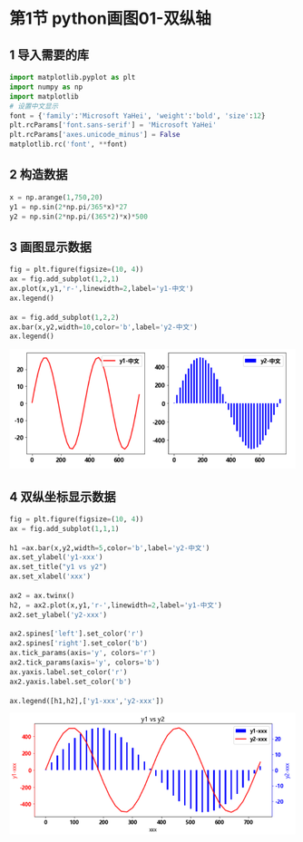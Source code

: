 # 第1节 python画图01-双纵轴


## 1 导入需要的库

```python
import matplotlib.pyplot as plt
import numpy as np
import matplotlib
# 设置中文显示
font = {'family':'Microsoft YaHei', 'weight':'bold', 'size':12}
plt.rcParams['font.sans-serif'] = 'Microsoft YaHei'
plt.rcParams['axes.unicode_minus'] = False
matplotlib.rc('font', **font)
```

## 2 构造数据

```python
x = np.arange(1,750,20)
y1 = np.sin(2*np.pi/365*x)*27
y2 = np.sin(2*np.pi/(365*2)*x)*500
```

## 3 画图显示数据

```python
fig = plt.figure(figsize=(10, 4))
ax = fig.add_subplot(1,2,1)
ax.plot(x,y1,'r-',linewidth=2,label='y1-中文')
ax.legend()

ax = fig.add_subplot(1,2,2)
ax.bar(x,y2,width=10,color='b',label='y2-中文')
ax.legend()
```

![](../data/images/8.1-节双纵轴01.png)


## 4 双纵坐标显示数据

```python
fig = plt.figure(figsize=(10, 4))
ax = fig.add_subplot(1,1,1)

h1 =ax.bar(x,y2,width=5,color='b',label='y2-中文')
ax.set_ylabel('y1-xxx')
ax.set_title("y1 vs y2")  
ax.set_xlabel('xxx')

ax2 = ax.twinx()
h2, = ax2.plot(x,y1,'r-',linewidth=2,label='y1-中文')
ax2.set_ylabel('y2-xxx')

ax2.spines['left'].set_color('r')
ax2.spines['right'].set_color('b')
ax.tick_params(axis='y', colors='r')
ax2.tick_params(axis='y', colors='b')
ax.yaxis.label.set_color('r')
ax2.yaxis.label.set_color('b')

ax.legend([h1,h2],['y1-xxx','y2-xxx'])
```

![](../data/images/8.1-节双纵轴02.png)

```python

```

```python

```
